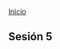 <!-- No borrar o modificar -->
[Inicio](./index.md)

## Sesión 5 


<!-- Su documentación aquí -->



